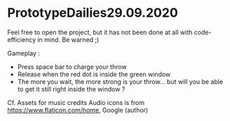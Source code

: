 # PrototypeDailies29.09.2020

Feel free to open the project, but it has not been done at all with code-efficiency in mind. Be warned ;)

Gameplay :
- Press space bar to charge your throw
- Release when the red dot is inside the green window
- The more you wait, the more strong is your throw... but will you be able to get it still right inside the window ? 

Cf. Assets for music credits
Audio icons is from https://www.flaticon.com/home, Google (author)
